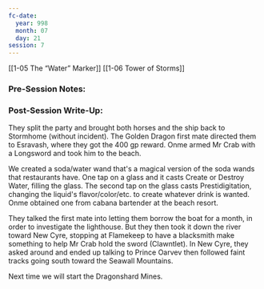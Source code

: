 ```yaml
---
fc-date:
  year: 998
  month: 07
  day: 21
session: 7
---
```

[[1-05  The “Water” Marker]] [[1-06  Tower of Storms]]

### Pre-Session Notes:


### Post-Session Write-Up:

They split the party and brought both horses and the ship back to Stormhome (without incident). The Golden Dragon first mate directed them to Esravash, where they got the 400 gp reward. Onme armed Mr Crab with a Longsword and took him to the beach.

We created a soda/water wand that's a magical version of the soda wands that restaurants have. One tap on a glass and it casts Create or Destroy Water, filling the glass. The second tap on the glass casts Prestidigitation, changing the liquid's flavor/color/etc. to create whatever drink is wanted. Onme obtained one from cabana bartender at the beach resort.

They talked the first mate into letting them borrow the boat for a month, in order to investigate the lighthouse. But they then took it down the river toward New Cyre, stopping at Flamekeep to have a blacksmith make something to help Mr Crab hold the sword (Clawntlet). In New Cyre, they asked around and ended up talking to Prince Oarvev then followed faint tracks going south toward the Seawall Mountains.

Next time we will start the Dragonshard Mines.
